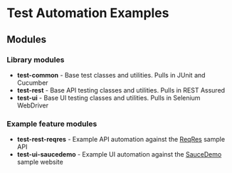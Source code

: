 # Test Automation Examples

## Modules

### Library modules

* **test-common** - Base test classes and utilities. Pulls in JUnit and Cucumber
* **test-rest** - Base API testing classes and utilities. Pulls in REST Assured
* **test-ui** - Base UI testing classes and utilities. Pulls in Selenium WebDriver

### Example feature modules

* **test-rest-reqres** - Example API automation against the [ReqRes](https://reqres.in/) sample API
* **test-ui-saucedemo** - Example UI automation against the [SauceDemo](https://saucedemo.com) sample website
